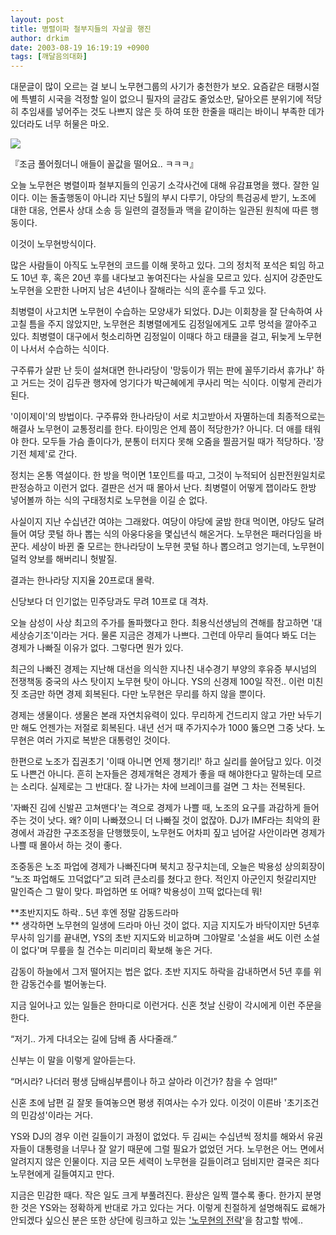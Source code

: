 ```yaml
---
layout: post
title: 병렬이파 철부지들의 자살골 행진
author: drkim
date: 2003-08-19 16:19:19 +0900
tags: [깨달음의대화]
---
```

대문글이 많이 오르는 걸 보니 노무현그룹의 사기가 충천한가 보오. 요즘같은 태평시절에 특별히 시국을 걱정할 일이 없으니 필자의 글감도 줄었소만, 달아오른 분위기에 적당히 추임새를 넣어주는 것도 나쁘지 않은 듯 하여 또한 한줄을 때리는 바이니 부족한 데가 있더라도 너무 허물은 마오. 


  ![](http://drkimz.com/technote/board/KDR/upimg/1061191347.jpg)


  『조금 풀어줬더니 애들이 꼴값을 떨어요.. ㅋㅋㅋ』


오늘 노무현은 병렬이파 철부지들의 인공기 소각사건에 대해 유감표명을 했다. 잘한 일이다. 이는 돌출행동이 아니라 지난 5월의 부시 다루기, 야당의 특검공세 받기, 노조에 대한 대응, 언론사 상대 소송 등 일련의 결정들과 맥을 같이하는 일관된 원칙에 따른 행동이다. 

이것이 노무현방식이다. 

많은 사람들이 아직도 노무현의 코드를 이해 못하고 있다. 그의 정치적 포석은 퇴임 하고도 10년 후, 혹은 20년 후를 내다보고 놓여진다는 사실을 모르고 있다. 심지어 강준만도 노무현을 오판한 나머지 남은 4년이나 잘해라는 식의 훈수를 두고 있다. 

최병렬이 사고치면 노무현이 수습하는 모양새가 되었다. DJ는 이회창을 잘 단속하여 사고칠 틈을 주지 않았지만, 노무현은 최병렬에게도 김정일에게도 고루 멍석을 깔아주고 있다. 최병렬이 대구에서 헛소리하면 김정일이 이때다 하고 태클을 걸고, 뒤늦게 노무현이 나서서 수습하는 식이다. 

구주류가 살판 난 듯이 설쳐대면 한나라당이 '망둥이가 뛰는 판에 꼴뚜기라서 휴가냐' 하고 거드는 것이 김두관 행자에 엉기다가 박근혜에게 쿠사리 먹는 식이다. 이렇게 관리가 된다. 

'이이제이'의 방법이다. 구주류와 한나라당이 서로 치고받아서 자멸하는데 최종적으로는 해결사 노무현이 교통정리를 한다. 타이밍은 언제 쯤이 적당한가? 아니다. 더 애를 태워야 한다. 모두들 가슴 졸이다가, 분통이 터지다 못해 오줌을 찔끔거릴 때가 적당하다. '장기전 체제'로 간다. 

정치는 온통 역설이다. 한 방을 먹이면 1포인트를 따고, 그것이 누적되어 심판전원일치로 판정승하고 이런거 없다. 결판은 선거 때 몰아서 난다. 최병렬이 어떻게 잽이라도 한방 넣어볼까 하는 식의 구태정치로 노무현을 이길 순 없다. 

사실이지 지난 수십년간 여야는 그래왔다. 여당이 야당에 굴밤 한대 먹이면, 야당도 달려들어 여당 콧털 하나 뽑는 식의 아웅다웅을 몇십년식 해온거다. 노무현은 패러다임을 바꾼다. 세상이 바뀐 줄 모르는 한나라당이 노무현 콧털 하나 뽑으려고 엉기는데, 노무현이 덜컥 양보를 해버리니 헛발질. 

결과는 한나라당 지지율 20프로대 몰락. 

신당보다 더 인기없는 민주당과도 무려 10프로 대 격차.

오늘 삼성이 사상 최고의 주가를 돌파했다고 한다. 최용식선생님의 견해를 참고하면 '대세상승기조'이라는 거다. 물론 지금은 경제가 나쁘다. 그런데 아무리 들여다 봐도 더는 경제가 나빠질 이유가 없다. 그렇다면 뭔가 있다. 

최근의 나빠진 경제는 지난해 대선을 의식한 지나친 내수경기 부양의 후유증 부시넘의 전쟁책동 중국의 사스 탓이지 노무현 탓이 아니다. YS의 신경제 100일 작전.. 이런 미친 짓 조금만 하면 경제 회복된다. 다만 노무현은 무리를 하지 않을 뿐이다. 

경제는 생물이다. 생물은 본래 자연치유력이 있다. 무리하게 건드리지 않고 가만 놔두기만 해도 언젠가는 저절로 회복된다. 내년 선거 때 주가지수가 1000 뚫으면 그중 낫다. 노무현은 여러 가지로 복받은 대통령인 것이다. 

한편으로 노조가 집권초기 '이때 아니면 언제 챙기리!' 하고 실리를 쓸어담고 있다. 이것도 나쁜건 아니다. 흔히 논자들은 경제개혁은 경제가 좋을 때 해야한다고 말하는데 모르는 소리다. 실제로는 그 반대다. 잘 나가는 차에 브레이크를 걸면 그 차는 전복된다. 

'자빠진 김에 신발끈 고쳐맨다'는 격으로 경제가 나쁠 때, 노조의 요구를 과감하게 들어주는 것이 낫다. 왜? 이미 나빠졌으니 더 나빠질 것이 없잖아. DJ가 IMF라는 최악의 환경에서 과감한 구조조정을 단행했듯이, 노무현도 어차피 짚고 넘어갈 사안이라면 경제가 나쁠 때 몰아서 하는 것이 좋다. 

조중동은 노조 파업에 경제가 나빠진다며 북치고 장구치는데, 오늘은 박용성 상의회장이 “노조 파업해도 끄덕없다”고 되려 큰소리를 쳤다고 한다. 적인지 아군인지 헛갈리지만 말인즉슨 그 말이 맞다. 파업하면 또 어때? 박용성이 끄떡 없다는데 뭐!

**초반지지도 하락.. 5년 후엔 정말 감동드라마  
** 생각하면 노무현의 일생에 드라마 아닌 것이 없다. 지금 지지도가 바닥이지만 5년후 무사히 임기를 끝내면, YS의 초반 지지도와 비교하며 그야말로 '소설을 써도 이런 소설이 없다'며 무릎을 칠 건수는 미리미리 확보해 놓은 거다. 

감동이 하늘에서 그저 떨어지는 법은 없다. 초반 지지도 하락을 감내하면서 5년 후를 위한 감동건수를 벌어놓는다. 

지금 일어나고 있는 일들은 한마디로 이런거다. 신혼 첫날 신랑이 각시에게 이런 주문을 한다. 

“저기.. 가게 다녀오는 길에 담배 좀 사다줄래.”

신부는 이 말을 이렇게 알아듣는다. 

“머시라? 나더러 평생 담배심부름이나 하고 살아라 이건가? 참을 수 엄따!”

신혼 초에 남편 길 잘못 들여놓으면 평생 쥐여사는 수가 있다. 이것이 이른바 '초기조건의 민감성'이라는 거다. 

YS와 DJ의 경우 이런 길들이기 과정이 없었다. 두 김씨는 수십년씩 정치를 해와서 유권자들이 대통령을 너무나 잘 알기 때문에 그럴 필요가 없었던 거다. 노무현은 어느 면에서 알려지지 않은 인물이다. 지금 모든 세력이 노무현을 길들이려고 덤비지만 결국은 죄다 노무현에게 길들여지고 만다. 

지금은 민감한 때다. 작은 일도 크게 부풀려진다. 환상은 일찍 깰수록 좋다. 한가지 분명한 것은 YS와는 정확하게 반대로 가고 있다는 거다. 이렇게 친절하게 설명해줘도 료해가 안되겠다 싶으신 분은 또한 상단에 링크하고 있는 ['노무현의 전략](http://drkimz.com/technote/read.cgi?board=kimgu&x_number=1061260149)'을 참고할 밖에..